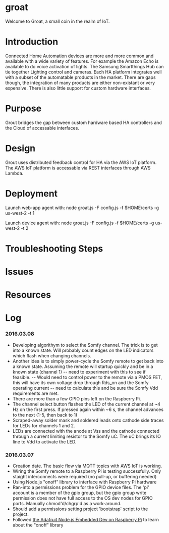 # groat

Welcome to Groat, a small coin in the realm of IoT.

Introduction
============

Connected Home Automation devices are more and more common and available with a wide variety of features. For example the Amazon Echo is available to do voice activation of lights. The Samsung Smartthings Hub can tie together Lighting control and cameras. Each HA platform integrates well with a subset of the automatable products in the market. There are gaps though, the integration of many products are either non-existant or very expensive. There is also little support for custom hardware interfaces.

Purpose
=======
Grout bridges the gap between custom hardware based HA controllers and the Cloud of accessable interfaces.


Design
======

Grout uses distributed feedback control for HA via the AWS IoT platform. The AWS IoT platform is accessable via REST interfaces through AWS Lambda.


Deployment
==========
Launch web-app agent with:
node groat.js -F config.js -f $HOME/certs -g us-west-2 -t 1

Launch device agent with:
node groat.js -F config.js -f $HOME/certs -g us-west-2 -t 2

Troubleshooting Steps
=====================

Issues
======

Resources
=========

Log
===

### 2016.03.08
 * Developing algorithym to select the Somfy channel. The trick is to get into a known state. Will probably count edges on the LED indicators which flash when changing channels.
 * Another idea is to simply power-cycle the Somfy remote to get back into a known state. Assuming the remote will startup quickly and be in a known state (channel 1) -- need to experiment with this to see if feasible. -- Would need to control power to the remote via a PMOS FET, this will have its own voltage drop through Rds_on and the Somfy operating current -- need to calculate this and be sure the Somfy Vdd requirements are met.
 * There are more than a few GPIO pins left on the Raspberry Pi.
 * The channel select button flashes the LED of the current channel at ~4 Hz on the first press. If pressed again within ~6 s, the channel advances to the next (1-5, then back to 1)
 * Scraped-away solder mask and soldered leads onto cathode side traces for LEDs for channels 1 and 2.
 * LEDs are connected with the anode at Vss and the cathode connected through a current limiting resistor to the Somfy uC. The uC brings its IO line to Vdd to activate the LED.
 
### 2016.03.07
 * Creation date. The basic flow via MQTT topics with AWS IoT is working.
 * Wiring the Somfy remote to a Raspberry Pi is testing successfully. Only staight interconnects were required (no pull-up, or buffering needed)
 * Using Node.js "onoff" library to interface with Raspberry Pi hardware
 * Ran-into a permissions problem for the GPIO device files. The 'pi' account is a member of the gpio group, but the gpio group write permission does not have full access to the OS dev nodes for GPIO ports. Manually chmod'd/chgrp'd as a work-around.
 * Should add a permissions setting project 'bootstrap' script to the project.
 * Followed [the Adafruit Node.js Embedded Dev on Raspberry Pi](https://learn.adafruit.com/node-embedded-development/events) to learn about the "onoff" library



